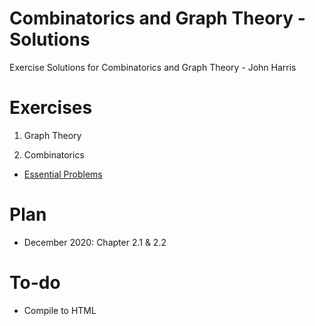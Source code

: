 # Combinatorics and Graph Theory - Solutions

 Exercise Solutions for Combinatorics and Graph Theory - John Harris
 
# Exercises

1. Graph Theory

2. Combinatorics

- [Essential Problems](https://htmlpreview.github.io/?https://github.com/truonghm/combinatorics_solutions/blob/main/2_1_Essential_problems.html)

# Plan

- December 2020: Chapter 2.1 & 2.2

# To-do

- Compile to HTML
